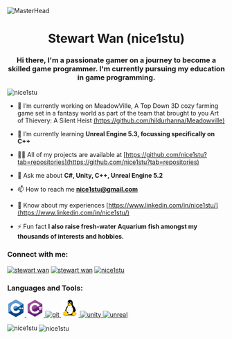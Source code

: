 ![MasterHead](https://mir-s3-cdn-cf.behance.net/project_modules/2800_opt_1/79731568097599.5b50bca477735.jpg)

<h1 align="center">Stewart Wan (nice1stu)</h1>
<h3 align="center">Hi there, I'm a passionate gamer on a journey to become a skilled game programmer. I'm currently pursuing my education in game programming.</h3>

<p align="left"> <img src="https://komarev.com/ghpvc/?username=nice1stu&label=Profile%20views&color=0e75b6&style=flat" alt="nice1stu" /> </p>

- 🔭 I’m currently working on MeadowVille, A Top Down 3D cozy farming game set in a fantasy world as part of the team that brought to you Art of Thievery: A Silent Heist [(https://github.com/hildurhanna/Meadowville)](https://github.com/hildurhanna/Meadowville)

- 🌱 I’m currently learning **Unreal Engine 5.3, focussing specifically on C++**

- 👨‍💻 All of my projects are available at [https://github.com/nice1stu?tab=repositories](https://github.com/nice1stu?tab=repositories)

- 💬 Ask me about **C#, Unity, C++, Unreal Engine 5.2**

- 📫 How to reach me **nice1stu@gmail.com**

- 📄 Know about my experiences [https://www.linkedin.com/in/nice1stu/](https://www.linkedin.com/in/nice1stu/)

- ⚡ Fun fact **I also raise fresh-water Aquarium fish amongst my thousands of interests and hobbies.**

<h3 align="left">Connect with me:</h3>
<p align="left">
<a href="https://linkedin.com/in/stewart wan" target="blank"><img align="center" src="https://raw.githubusercontent.com/rahuldkjain/github-profile-readme-generator/master/src/images/icons/Social/linked-in-alt.svg" alt="stewart wan" height="30" width="40" /></a>
<a href="https://fb.com/stewart wan" target="blank"><img align="center" src="https://raw.githubusercontent.com/rahuldkjain/github-profile-readme-generator/master/src/images/icons/Social/facebook.svg" alt="stewart wan" height="30" width="40" /></a>
<a href="https://discord.gg/nice1stu" target="blank"><img align="center" src="https://raw.githubusercontent.com/rahuldkjain/github-profile-readme-generator/master/src/images/icons/Social/discord.svg" alt="nice1stu" height="30" width="40" /></a>
</p>

<h3 align="left">Languages and Tools:</h3>
<p align="left"> <a href="https://www.w3schools.com/cpp/" target="_blank" rel="noreferrer"> <img src="https://raw.githubusercontent.com/devicons/devicon/master/icons/cplusplus/cplusplus-original.svg" alt="cplusplus" width="40" height="40"/> </a> <a href="https://www.w3schools.com/cs/" target="_blank" rel="noreferrer"> <img src="https://raw.githubusercontent.com/devicons/devicon/master/icons/csharp/csharp-original.svg" alt="csharp" width="40" height="40"/> </a> <a href="https://git-scm.com/" target="_blank" rel="noreferrer"> <img src="https://www.vectorlogo.zone/logos/git-scm/git-scm-icon.svg" alt="git" width="40" height="40"/> </a> <a href="https://www.linux.org/" target="_blank" rel="noreferrer"> <img src="https://raw.githubusercontent.com/devicons/devicon/master/icons/linux/linux-original.svg" alt="linux" width="40" height="40"/> </a> <a href="https://unity.com/" target="_blank" rel="noreferrer"> <img src="https://www.vectorlogo.zone/logos/unity3d/unity3d-icon.svg" alt="unity" width="40" height="40"/> </a> <a href="https://unrealengine.com/" target="_blank" rel="noreferrer"> <img src="https://raw.githubusercontent.com/kenangundogan/fontisto/036b7eca71aab1bef8e6a0518f7329f13ed62f6b/icons/svg/brand/unreal-engine.svg" alt="unreal" width="40" height="40"/> </a> </p>

<p><img align="left" src="https://github-readme-stats.vercel.app/api/top-langs?username=nice1stu&show_icons=true&locale=en&layout=compact" alt="nice1stu" /></p>

<p>&nbsp;<img align="center" src="https://github-readme-stats.vercel.app/api?username=nice1stu&show_icons=true&locale=en" alt="nice1stu" /></p>
